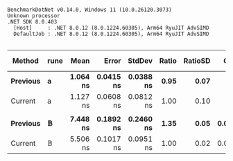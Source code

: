 ```

BenchmarkDotNet v0.14.0, Windows 11 (10.0.26120.3073)
Unknown processor
.NET SDK 8.0.403
  [Host]     : .NET 8.0.12 (8.0.1224.60305), Arm64 RyuJIT AdvSIMD
  DefaultJob : .NET 8.0.12 (8.0.1224.60305), Arm64 RyuJIT AdvSIMD


```
| Method   | rune | Mean     | Error     | StdDev    | Ratio | RatioSD | Gen0   | Allocated | Alloc Ratio |
|--------- |----- |---------:|----------:|----------:|------:|--------:|-------:|----------:|------------:|
| **Previous** | **a**    | **1.064 ns** | **0.0415 ns** | **0.0388 ns** |  **0.95** |    **0.07** |      **-** |         **-** |          **NA** |
| Current  | a    | 1.127 ns | 0.0608 ns | 0.0812 ns |  1.00 |    0.10 |      - |         - |          NA |
|          |      |          |           |           |       |         |        |           |             |
| **Previous** | **𝔹**   | **7.448 ns** | **0.1892 ns** | **0.2460 ns** |  **1.35** |    **0.05** | **0.0153** |      **64 B** |        **2.00** |
| Current  | 𝔹   | 5.506 ns | 0.1017 ns | 0.0951 ns |  1.00 |    0.02 | 0.0076 |      32 B |        1.00 |

